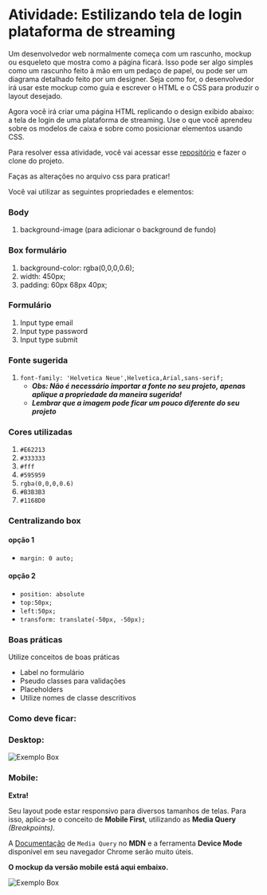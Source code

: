 # Atividade: Estilizando tela de login plataforma de streaming

Um desenvolvedor web normalmente começa com um rascunho, mockup ou esqueleto que mostra como a página ficará. Isso pode ser algo simples como um rascunho feito à mão em um pedaço de papel, ou pode ser um diagrama detalhado feito por um designer. Seja como for, o desenvolvedor irá usar este mockup como guia e escrever o HTML e o CSS para produzir o layout desejado.

Agora você irá criar uma página HTML replicando o design exibido abaixo: a tela de login de uma plataforma de streaming. Use o que você aprendeu sobre os modelos de caixa e sobre como posicionar elementos usando CSS.

Para resolver essa atividade, você vai acessar esse [repositório](https://classroom.github.com/a/-Iv1quOR) e fazer o clone do projeto.

<!-- Faça o commit da sua página finalizada para um novo repositório GitLab de nome PlataformaStreaming. -->

Faças as alterações no arquivo css para praticar!

Você vai utilizar as seguintes propriedades e elementos:

### Body

1. background-image (para adicionar o background de fundo)

### Box formulário

1. background-color: rgba(0,0,0,0.6);
2. width: 450px;
3. padding: 60px 68px 40px;

### Formulário

1. Input type email
2. Input type password
3. Input type submit

### Fonte sugerida

1.  `font-family: 'Helvetica Neue',Helvetica,Arial,sans-serif;`
    - _**Obs: Não é necessário importar a fonte no seu projeto, apenas aplique a propriedade da maneira sugerida!**_
    - _**Lembrar que a imagem pode ficar um pouco diferente do seu projeto**_

### Cores utilizadas

1. `#E62213`
2. `#333333`
3. `#fff`
4. `#595959`
5. `rgba(0,0,0,0.6)`
6. `#B3B3B3`
7. `#1168D0`

### Centralizando box

#### opção 1

- `margin: 0 auto;`

#### opção 2

- `position: absolute`
- `top:50px;`
- `left:50px;`
- `transform: translate(-50px, -50px);`

### Boas práticas

Utilize conceitos de boas práticas

- Label no formulário
- Pseudo classes para validações
- Placeholders
- Utilize nomes de classe descritivos

### Como deve ficar:

<!--![Exemplo Box](https://gitlab.com/kenzie-academy-brasil/se/fe/basic-web-development/l_css-part-2/-/raw/master/telaLoginNetflix.png)-->


### Desktop:

![Exemplo Box](https://files-kenzie-academy-brasil.s3.us-east-1.amazonaws.com/q1/sprint2/streaming_plataform_desktop.png)

### Mobile:

**Extra!**

Seu layout pode estar responsivo para diversos tamanhos de telas.
Para isso, aplica-se o conceito de **Mobile First**, utilizando as **Media Query** _(Breakpoints)_.

A [Documentação](https://developer.mozilla.org/en-US/docs/Web/CSS/Media_Queries/Using_media_queries) de <code>Media Query</code> no **MDN** e a ferramenta **Device Mode** disponível em seu navegador Chrome serão muito úteis.

**O mockup da versão mobile está aqui embaixo.**

![Exemplo Box](https://files-kenzie-academy-brasil.s3.us-east-1.amazonaws.com/q1/sprint2/streaming_plataform_mobile.png)


<!-- acactivity-stylizing-login-screen-streaming-platform.md -->